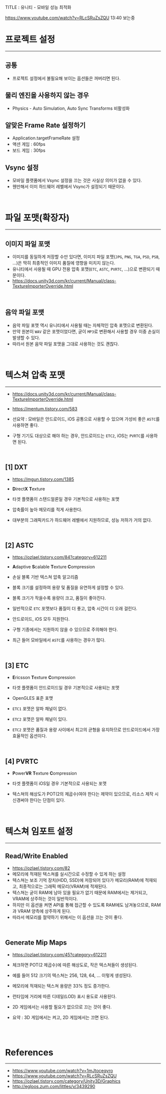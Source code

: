 TITLE : 유니티 - 모바일 성능 최적화



https://www.youtube.com/watch?v=RLcSRuZsZQU
13:40 보는중



# 프로젝트 설정
---

## **공통**
- 프로젝트 설정에서 불필요해 보이는 옵션들은 꺼버리면 된다.

## **물리 엔진을 사용하지 않는 경우**
- Physics - Auto Simulation, Auto Sync Transforms 비활성화

## **알맞은 Frame Rate 설정하기**
- Application.targetFrameRate 설정
- 액션 게임 : 60fps
- 보드 게임 : 30fps

## **Vsync 설정**
- 모바일 플랫폼에서 Vsync 설정을 끄는 것은 사실상 의미가 없을 수 있다.
- 웬만해서 이미 하드웨어 레벨에서 Vsync가 설정되기 때문이다.

<br>



# 파일 포맷(확장자)
---

## **이미지 파일 포맷**
- 이미지를 동일하게 저장할 수만 있다면, 이미지 파일 포맷(`JPG`, `PNG`, `TGA`, `PSD`, `PSB`, ...)은 딱히 최종적인 이미지 품질에 영향을 미치지 않는다.
- 유니티에서 사용될 때 GPU 전용 압축 포맷(`ETC`, `ASTC`, `PVRTC`, ...)으로 변환되기 때문이다.
- <https://docs.unity3d.com/kr/current/Manual/class-TextureImporterOverride.html>

<br>

## **음악 파일 포맷**
- 음악 파일 포맷 역시 유니티에서 사용될 때는 자체적인 압축 포맷으로 변환된다.
- 만약 원본이 `WAV` 같은 포맷이었다면, 굳이 `MP3`로 변환해서 사용할 경우 이중 손실이 발생할 수 있다.
- 따라서 원본 음악 파일 포맷을 그대로 사용하는 것도 괜찮다.

<br>



# 텍스쳐 압축 포맷
---
- <https://docs.unity3d.com/kr/current/Manual/class-TextureImporterOverride.html>
- <https://mentum.tistory.com/583>

- 선요약 : 모바일은 안드로이드, iOS 공통으로 사용할 수 있으며 가성비 좋은 `ASTC`를 사용하면 좋다.
- 구형 기기도 대상으로 해야 하는 경우, 안드로이드는 `ETC2`, iOS는 `PVRTC`를 사용하면 된다.

<br>

## **[1] DXT**
- <https://mgun.tistory.com/1385>
- **D**irect**X** **T**exture

- 타겟 플랫폼이 스탠드얼론일 경우 기본적으로 사용하는 포맷
- 압축률이 높아 메모리를 적게 사용한다.
- 대부분의 그래픽카드가 하드웨어 레벨에서 지원하므로, 성능 저하가 거의 없다.

<br>

## **[2] ASTC**
- <https://ozlael.tistory.com/84?category=612211>
- **A**daptive **S**calable **T**exture **C**ompression

- 손실 블록 기반 텍스쳐 압축 알고리즘
- 블록 크기를 설정하여 용량 및 품질을 유연하게 설정할 수 있다.
- 블록 크기가 작을수록 용량이 크고, 품질이 좋아진다.

- 일반적으로 `ETC` 포맷보다 품질이 더 좋고, 압축 시간이 더 오래 걸린다.
- 안드로이드, iOS 모두 지원한다.
- 구형 기종에서는 지원하지 않을 수 있으므로 주의해야 한다.

- 최근 들어 모바일에서 `ASTC`를 사용하는 경우가 많다.

<br>

## **[3] ETC**
- **E**ricsson **T**exture **C**ompression

- 타겟 플랫폼이 안드로이드일 경우 기본적으로 사용되는 포맷
- OpenGLES 표준 포맷
- `ETC1` 포맷은 알파 채널이 없다.
- `ETC2` 포맷은 알파 채널이 있다.
- `ETC2` 포맷은 품질과 용량 사이에서 최고의 균형을 유지하므로 안드로이드에서 가장 효율적인 옵션이다.

<br>

## **[4] PVRTC**
- **P**ower**VR** **T**exture **C**ompression

- 타겟 플랫폼이 iOS일 경우 기본적으로 사용되는 포맷
- 텍스쳐의 해상도가 POT(2의 제곱수)여야 한다는 제약이 있으므로, 리소스 제작 시 신경써야 한다는 단점이 있다.


<br>

# 텍스쳐 임포트 설정
---

## **Read/Write Enabled**
- <https://ozlael.tistory.com/82>
- 메모리에 적재된 텍스쳐를 실시간으로 수정할 수 있게 하는 설정
- 텍스쳐는 보조 기억 장치(HDD, SSD)에 저장되어 있다가 메모리(RAM)에 적재되고, 최종적으로는 그래픽 메모리(VRAM)에 적재된다.
- 텍스쳐는 굳이 RAM에 남아 있을 필요가 없기 때문에 RAM에서는 제거되고, VRAM에 상주하는 것이 일반적이다.
- 하지만 이 옵션을 켜면 API를 통해 접근할 수 있도록 RAM에도 남겨놓으므로, RAM과 VRAM 양측에 상주하게 된다.
- 따라서 메모리를 절약하기 위해서는 이 옵션을 끄는 것이 좋다.

<br>

## **Generate Mip Maps**
- <https://ozlael.tistory.com/45?category=612211>
- 체크하면 POT(2 제곱수)에 따른 해상도로, 작은 텍스쳐들이 생성된다.
- 예를 들어 512 크기의 텍스쳐는 256, 128, 64, ... 이렇게 생성된다.
- 메모리에 적재되는 텍스쳐 용량은 33% 정도 증가한다.
- 런타임에 거리에 따른 디테일(LOD) 표시 용도로 사용된다.
- 2D 게임에서는 사용할 필요가 없으므로 끄는 것이 좋다.

- 요약 : 3D 게임에서는 켜고, 2D 게임에서는 끄면 된다.

<br>



<br>

# References
---
- <https://www.youtube.com/watch?v=1mJtoceqvro>
- <https://www.youtube.com/watch?v=RLcSRuZsZQU>
- <https://ozlael.tistory.com/category/Unity3D/Graphics>
- <http://egloos.zum.com/littles/v/3439290>
